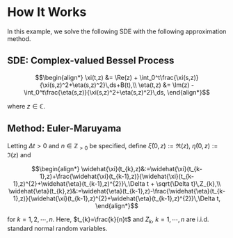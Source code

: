 # How It Works
In this example, we solve the following SDE with the following approximation method.

## SDE: Complex-valued Bessel Process
```math
\begin{align*}
\xi(t,z) &= \Re(z) + \int_0^t\frac{\xi(s,z)}{\xi(s,z)^2+\eta(s,z)^2}\,ds+B(t),\\
\eta(t,z) &= \Im(z) - \int_0^t\frac{\eta(s,z)}{\xi(s,z)^2+\eta(s,z)^2}\,ds,
\end{align*}
```
where $`z\in\mathbb{C}`$.

## Method: Euler-Maruyama
Letting $`\Delta t>0`$ and $`n\in\mathbb{Z}_{>0}`$ be specified, define $`\widehat{\xi}(0,z):=\Re(z)`$, $`\widehat{\eta}(0,z):=\Im(z)`$ and
```math
\begin{align*}
\widehat{\xi}(t_{k},z)&:=\widehat{\xi}(t_{k-1},z)+\frac{\widehat{\xi}(t_{k-1},z)}{\widehat{\xi}(t_{k-1},z)^{2}+\widehat{\eta}(t_{k-1},z)^{2}}\,\Delta t + \sqrt{\Delta t}\,Z_{k},\\
\widehat{\eta}(t_{k},z)&:=\widehat{\eta}(t_{k-1},z)-\frac{\widehat{\eta}(t_{k-1},z)}{\widehat{\xi}(t_{k-1},z)^{2}+\widehat{\eta}(t_{k-1},z)^{2}}\,\Delta t,
\end{align*}
```
for $`k=1,2,\cdots,n`$. Here, $`t_{k}=\frac{k}{n}t`$ and $`Z_{k}`$, $`k=1,\cdots,n`$ are i.i.d. standard normal random variables.
